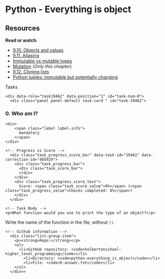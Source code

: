 # Python - Everything is object

<h2>Resources</h2>

<p><strong>Read or watch</strong>:</p>

<ul>
<li><a href="/rltoken/vu0q2rKj3XKGyDoqvx72sA" title="9.10. Objects and values" target="_blank">9.10. Objects and values</a> </li>
<li><a href="/rltoken/MOP1Saf_C2E_eHxKnZggHw" title="9.11. Aliasing" target="_blank">9.11. Aliasing</a> </li>
<li><a href="/rltoken/vvV3pDEliqja6aAI7XFNiA" title="Immutable vs mutable types" target="_blank">Immutable vs mutable types</a> </li>
<li><a href="/rltoken/xyElfrO9KowD4p5UqhQG8A" title="Mutation" target="_blank">Mutation</a> (<em>Only this chapter</em>)</li>
<li><a href="/rltoken/2tqD3FclxPgvlTC70KQApw" title="9.12. Cloning lists" target="_blank">9.12. Cloning lists</a> </li>
<li><a href="/rltoken/OXG9J_vBEWtpxuX2hnF-dQ" title="Python tuples: immutable but potentially changing" target="_blank">Python tuples: immutable but potentially changing</a> </li>
</ul


  <h2 class="gap">Tasks</h2>

    <div data-role="task19462" data-position="1" id="task-num-0">
      <div class="panel panel-default task-card " id="task-19462">
  <span id="user_id" data-id="6138"></span>

  <div class="panel-heading panel-heading-actions">
    <h3 class="panel-title">
      0. Who am I?
    </h3>

    <div>
        <span class="label label-info">
          mandatory
        </span>
    </div>
  </div>

  <div class="panel-body">
    <span id="user_id" data-id="6138"></span>

    <!-- Progress vs Score -->
      <div class="task_progress_score_bar" data-task-id="19462" data-correction-id="485929">
        <div class="task_progress_bar">
          <div class="task_score_bar">
          </div>
        </div>
        <div class="task_progress_score_text">
          Score: <span class="task_score_value">0%</span> (<span class="task_progress_value">Checks completed: 0%</span>)
        </div>
      </div>

    <!-- Task Body -->
    <p>What function would you use to print the type of an object?</p>

<p>Write the name of the function in the file, without <code>()</code>.</p>

  </div>

  <div class="list-group">
    <!-- Task URLs -->

    <!-- Github information -->
      <div class="list-group-item">
        <p><strong>Repo:</strong></p>
        <ul>
          <li>GitHub repository: <code>holbertonschool-higher_level_programming</code></li>
            <li>Directory: <code>python-everything_is_object</code></li>
            <li>File: <code>0-answer.txt</code></li>
        </ul>
      </div>>
